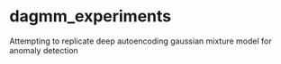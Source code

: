 # dagmm_experiments
Attempting to replicate deep autoencoding gaussian mixture model for anomaly detection
